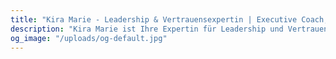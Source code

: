 ```yaml
---
title: "Kira Marie - Leadership & Vertrauensexpertin | Executive Coach, Speakerin, Autorin"
description: "Kira Marie ist Ihre Expertin für Leadership und Vertrauen. Als Executive Coach, Speakerin und Autorin unterstützt sie Führungskräfte und Unternehmen auf dem Weg zu nachhaltigem Erfolg und starker Führungskultur."
og_image: "/uploads/og-default.jpg"
---
```

